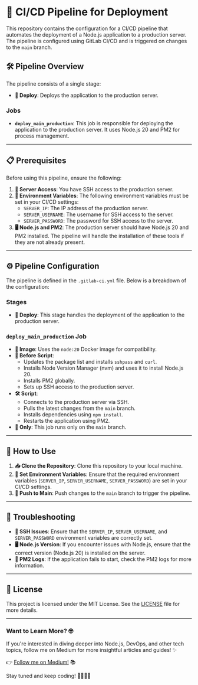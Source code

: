
# 🚀 CI/CD Pipeline for Deployment

This repository contains the configuration for a CI/CD pipeline that automates the deployment of a Node.js application to a production server. The pipeline is configured using GitLab CI/CD and is triggered on changes to the `main` branch.

## 🛠️ Pipeline Overview

The pipeline consists of a single stage:

- **🚀 Deploy**: Deploys the application to the production server.

### Jobs

- **`deploy_main_production`**: This job is responsible for deploying the application to the production server. It uses Node.js 20 and PM2 for process management.

---

## 📋 Prerequisites

Before using this pipeline, ensure the following:

1. **🔑 Server Access**: You have SSH access to the production server.
2. **🔧 Environment Variables**: The following environment variables must be set in your CI/CD settings:
   - `SERVER_IP`: The IP address of the production server.
   - `SERVER_USERNAME`: The username for SSH access to the server.
   - `SERVER_PASSWORD`: The password for SSH access to the server.
3. **🖥️ Node.js and PM2**: The production server should have Node.js 20 and PM2 installed. The pipeline will handle the installation of these tools if they are not already present.

---

## ⚙️ Pipeline Configuration

The pipeline is defined in the `.gitlab-ci.yml` file. Below is a breakdown of the configuration:

### Stages

- **🚀 Deploy**: This stage handles the deployment of the application to the production server.

### `deploy_main_production` Job

- **🐋 Image**: Uses the `node:20` Docker image for compatibility.
- **📜 Before Script**:
  - Updates the package list and installs `sshpass` and `curl`.
  - Installs Node Version Manager (nvm) and uses it to install Node.js 20.
  - Installs PM2 globally.
  - Sets up SSH access to the production server.
- **🛠️ Script**:
  - Connects to the production server via SSH.
  - Pulls the latest changes from the `main` branch.
  - Installs dependencies using `npm install`.
  - Restarts the application using PM2.
- **🎯 Only**: This job runs only on the `main` branch.

---

## 🚀 How to Use

1. **📥 Clone the Repository**: Clone this repository to your local machine.
2. **🔧 Set Environment Variables**: Ensure that the required environment variables (`SERVER_IP`, `SERVER_USERNAME`, `SERVER_PASSWORD`) are set in your CI/CD settings.
3. **🔄 Push to Main**: Push changes to the `main` branch to trigger the pipeline.

---

## 🚨 Troubleshooting

- **🔐 SSH Issues**: Ensure that the `SERVER_IP`, `SERVER_USERNAME`, and `SERVER_PASSWORD` environment variables are correctly set.
- **🖥️ Node.js Version**: If you encounter issues with Node.js, ensure that the correct version (Node.js 20) is installed on the server.
- **📄 PM2 Logs**: If the application fails to start, check the PM2 logs for more information.

---

## 📜 License

This project is licensed under the MIT License. See the [LICENSE](LICENSE) file for more details.

---

### Want to Learn More? 🤓

If you're interested in diving deeper into Node.js, DevOps, and other tech topics, follow me on Medium for more insightful articles and guides! ✨

👉 [Follow me on Medium!](https://prashant1879.medium.com/) 📚

Stay tuned and keep coding! 👨‍💻👩‍💻